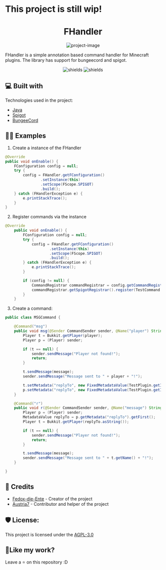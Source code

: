 # This project is still wip!
<h1 align="center" id="title">FHandler</h1>

<p align="center"><img src="https://socialify.git.ci/Fedox-die-Ente/fhandler/image?font=Jost&issues=1&language=1&name=1&owner=1&pattern=Brick%20Wall&stargazers=1&theme=Dark" alt="project-image"></p>
<p id="description">FHandler is a simple annotation based command handler for Minecraft plugins. The library has support for bungeecord and spigot.</p>

<p align="center"><img src="https://img.shields.io/badge/License-MIT-green" alt="shields">   <img src="https://img.shields.io/github/release/Fedox-die-Ente/fhandler?include_prereleases=&amp;sort=semver&amp;color=green" alt="shields"></p>

<h2>💻 Built with</h2>

Technologies used in the project:

* [Java](https://www.java.com/de/)
* [Spigot](https://www.spigotmc.org/wiki/spigot-installation/)
* [BungeeCord](https://github.com/SpigotMC/BungeeCord)

<h2>🧑‍💻 Examples</h2>

1. Create a instance of the FHandler
```java
@Override
public void onEnable() {
    FConfiguration config = null;
    try {
        config = FHandler.getFConfiguration()
                .setInstance(this)
                .setScope(FScope.SPIGOT)
                .build();
    } catch (FHandlerException e) {
        e.printStackTrace();
    }
}
```

2. Register commands via the instance
```java
@Override
    public void onEnable() {
        FConfiguration config = null;
        try {
            config = FHandler.getFConfiguration()
                    .setInstance(this)
                    .setScope(FScope.SPIGOT)
                    .build();
        } catch (FHandlerException e) {
            e.printStackTrace();
        }

        if (config != null) {
            CommandRegistrar commandRegistrar = config.getCommandRegistrar();
            commandRegistrar.getSpigotRegistrar().register(TestCommand.class);
        }
    }
```

3. Create a command:
```java
public class MSGCommand {

    @Command("msg")
    public void msg(@Sender CommandSender sender, @Name("player") String player, @Name("message") String message) {
        Player t = Bukkit.getPlayer(player);
        Player p = (Player) sender;

        if (t == null) {
            sender.sendMessage("Player not found!");
            return;
        }

        t.sendMessage(message);
        sender.sendMessage("Message sent to " + player + "!");

        t.setMetadata("replyTo", new FixedMetadataValue(TestPlugin.getInstance(), p.getName()));
        p.setMetadata("replyTo", new FixedMetadataValue(TestPlugin.getInstance(), t.getName()));
    }

    @Command("r")
    public void r(@Sender CommandSender sender, @Name("message") String message) {
        Player p = (Player) sender;
        MetadataValue replyTo = p.getMetadata("replyTo").getFirst();
        Player t = Bukkit.getPlayer(replyTo.asString());

        if (t == null) {
            sender.sendMessage("Player not found!");
            return;
        }

        t.sendMessage(message);
        sender.sendMessage("Message sent to " + t.getName() + "!");
    }

}
```

<h2>🤵 Credits</h2>

- [Fedox-die-Ente](https://github.com/Fedox-die-Ente) - Creator of the project
- [Austria7](https://github.com/Austria7) - Contributor and helper of the project

<h2>🛡️ License:</h2>

This project is licensed under the [AGPL-3.0](LICENSE)

<h2>💖Like my work?</h2>

Leave a ⭐ on this repository :D
